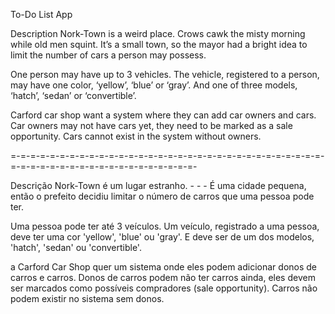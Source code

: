 To-Do List App

Description
Nork-Town is a weird place. Crows cawk the misty morning while old men squint. 
It’s a small town, so the mayor had a bright idea to limit the number of cars a person may possess. 

One person may have up to 3 vehicles. 
The vehicle, registered to a person, may have one color, ‘yellow’, ‘blue’ or ‘gray’. 
And one of three models, ‘hatch’, ‘sedan’ or ‘convertible’.

Carford car shop want a system where they can add car owners and cars. 
Car owners may not have cars yet, they need to be marked as a sale opportunity.
Cars cannot exist in the system without owners.

=-=-=-=-=-=-=-=-=-=-=-=-=-=-=-=-=-=-=-=-=-=-=-=-=-=-=-=-=-=-=-=-=-=-=-=-=-=-=-=-=-=-=-=-=-=-=-=-=-=-=-

Descrição
Nork-Town é um lugar estranho. - - -
É uma cidade pequena, então o prefeito decidiu limitar o número de carros que uma pessoa pode ter.

Uma pessoa pode ter até 3 veículos.
Um veículo, registrado a uma pessoa, deve ter uma cor 'yellow', 'blue' ou 'gray'.
E deve ser de um dos modelos, 'hatch', 'sedan' ou 'convertible'.

a Carford Car Shop quer um sistema onde eles podem adicionar donos de carros e carros.
Donos de carros podem não ter carros ainda, eles devem ser marcados como possíveis compradores (sale opportunity).
Carros não podem existir no sistema sem donos.